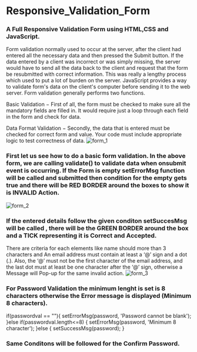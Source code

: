 # Responsive_Validation_Form
### A Full Responsive Validation Form using HTML,CSS and JavaScript.
Form validation normally used to occur at the server, after the client had entered all the necessary data and then pressed the Submit button. If the data entered by a client was incorrect or was simply missing, the server would have to send all the data back to the client and request that the form be resubmitted with correct information. This was really a lengthy process which used to put a lot of burden on the server.
JavaScript provides a way to validate form's data on the client's computer before sending it to the web server. Form validation generally performs two functions.

Basic Validation  − First of all, the form must be checked to make sure all the mandatory fields are filled in. It would require just a loop through each field in the form and check for data.

Data Format Validation − Secondly, the data that is entered must be checked for correct form and value. Your code must include appropriate logic to test correctness of data.
![form_1](https://user-images.githubusercontent.com/54896331/107805216-0b283c00-6d8b-11eb-8eca-31e4e0e258b5.png)

### First let us see how to do a basic form validation. In the above form, we are calling validate() to validate data when onsubmit event is occurring. If the Form is empty setErrorMsg function will be called and submitted then condition for the empty gets true and there will be RED BORDER around the boxes to show it is INVALID Action.
![form_2](https://user-images.githubusercontent.com/54896331/107805807-e6809400-6d8b-11eb-8dc1-9c0a6340f683.png)
### If the entered details follow the given conditon setSuccesMsg will be called , there will be the GREEN BORDER around the box and a TICK representing it is Correct and Accepted.
There are criteria for each elements like name should more than 3 characters and  An email address must contain at least a ‘@’ sign and a dot (.). Also, the ‘@’ must not be the first character of the email address, and the last dot must at least be one character after the ‘@’ sign, otherwise a Message will Pop-up for the same invalid action.
![form_3](https://user-images.githubusercontent.com/54896331/107806780-47f53280-6d8d-11eb-935b-f908749bde18.png)
### For Password Validation the minimum lenght is set is 8 characters otherwise the Error message is displayed (Minimum 8 characters).
if(passwordval == ""){
        setErrorMsg(password, 'Password cannot be blank');
    }else if(passwordval.length<=8)
    {
        setErrorMsg(password, 'Minimum 8 character');
    }else
    {
        setSuccessMsg(password);
    }
### Same Conditons will be followed for the Confirm Password.


